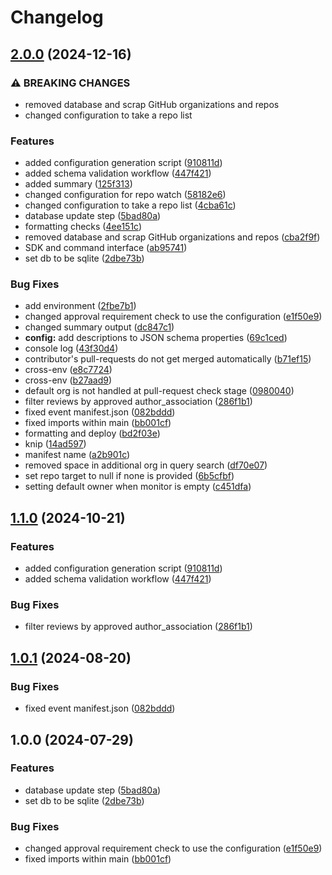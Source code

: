# Changelog

## [2.0.0](https://github.com/ubiquity-os-marketplace/daemon-merging/compare/v1.2.0...v2.0.0) (2024-12-16)


### ⚠ BREAKING CHANGES

* removed database and scrap GitHub organizations and repos
* changed configuration to take a repo list

### Features

* added configuration generation script ([910811d](https://github.com/ubiquity-os-marketplace/daemon-merging/commit/910811df63ae916b2539eb016f87ed5694f57a27))
* added schema validation workflow ([447f421](https://github.com/ubiquity-os-marketplace/daemon-merging/commit/447f4215c8fffeb07e86f6c025f649ec1feb30e0))
* added summary ([125f313](https://github.com/ubiquity-os-marketplace/daemon-merging/commit/125f31304bf94a1928f05490d48e5fb1dc0bf66e))
* changed configuration for repo watch ([58182e6](https://github.com/ubiquity-os-marketplace/daemon-merging/commit/58182e6b27fe286f29e63683855ee632c088dca9))
* changed configuration to take a repo list ([4cba61c](https://github.com/ubiquity-os-marketplace/daemon-merging/commit/4cba61c4351f4d61d1c7daf6cdb37b8594f42428))
* database update step ([5bad80a](https://github.com/ubiquity-os-marketplace/daemon-merging/commit/5bad80a8049890dcf16a5661caadfdacc89fdf2b))
* formatting checks ([4ee151c](https://github.com/ubiquity-os-marketplace/daemon-merging/commit/4ee151ca05e8c6af064b90aaacaf5785b68600df))
* removed database and scrap GitHub organizations and repos ([cba2f9f](https://github.com/ubiquity-os-marketplace/daemon-merging/commit/cba2f9f575551e7191b09b36207d771e6b2100ca))
* SDK and command interface ([ab95741](https://github.com/ubiquity-os-marketplace/daemon-merging/commit/ab95741fbce345e71e801eeadfabedf3a0a222ec))
* set db to be sqlite ([2dbe73b](https://github.com/ubiquity-os-marketplace/daemon-merging/commit/2dbe73be10f9ae436050f6b3626890db847c166c))


### Bug Fixes

* add environment ([2fbe7b1](https://github.com/ubiquity-os-marketplace/daemon-merging/commit/2fbe7b1aec710cc17239b6137bbc8e62e49655e6))
* changed approval requirement check to use the configuration ([e1f50e9](https://github.com/ubiquity-os-marketplace/daemon-merging/commit/e1f50e95576f81ce01196bbdc0890b0617bf23df))
* changed summary output ([dc847c1](https://github.com/ubiquity-os-marketplace/daemon-merging/commit/dc847c1699c40f3f44a7b8482435d5fd9e838844))
* **config:** add descriptions to JSON schema properties ([69c1ced](https://github.com/ubiquity-os-marketplace/daemon-merging/commit/69c1cedb036442a86ebf774ec7e6b865c3728186))
* console log ([43f30d4](https://github.com/ubiquity-os-marketplace/daemon-merging/commit/43f30d4de3bdc2c0e0ab571936faa3cca260a0c7))
* contributor's pull-requests do not get merged automatically ([b71ef15](https://github.com/ubiquity-os-marketplace/daemon-merging/commit/b71ef15eb2fff662f83bf264b052d7f300bd6c46))
* cross-env ([e8c7724](https://github.com/ubiquity-os-marketplace/daemon-merging/commit/e8c7724b23bc2763f1f8bbb5b9aa91cf1bfd5078))
* cross-env ([b27aad9](https://github.com/ubiquity-os-marketplace/daemon-merging/commit/b27aad93fd6f4f55287f7247c9fee68524c10d6e))
* default org is not handled at pull-request check stage ([0980040](https://github.com/ubiquity-os-marketplace/daemon-merging/commit/09800408ff6c07e50e001ebf8b5f45988a6cc0eb))
* filter reviews by approved author_association ([286f1b1](https://github.com/ubiquity-os-marketplace/daemon-merging/commit/286f1b1fcc7da02a50f6c0caf1854870eee0f36d))
* fixed event manifest.json ([082bddd](https://github.com/ubiquity-os-marketplace/daemon-merging/commit/082bddd7a8f3278d343c102b1fcdd7269ce5a91d))
* fixed imports within main ([bb001cf](https://github.com/ubiquity-os-marketplace/daemon-merging/commit/bb001cf3204593a79b2d214941940a9a44675c00))
* formatting and deploy ([bd2f03e](https://github.com/ubiquity-os-marketplace/daemon-merging/commit/bd2f03e829444555800b3c26c6708ef22e569db2))
* knip ([14ad597](https://github.com/ubiquity-os-marketplace/daemon-merging/commit/14ad597fbe8444a640d7472bd2f0a4be94cff10c))
* manifest name ([a2b901c](https://github.com/ubiquity-os-marketplace/daemon-merging/commit/a2b901c5fa6da976bc117f36406b212e827fe91b))
* removed space in additional org in query search ([df70e07](https://github.com/ubiquity-os-marketplace/daemon-merging/commit/df70e0794787cda05554a157c3d73999a0df11fc))
* set repo target to null if none is provided ([6b5cfbf](https://github.com/ubiquity-os-marketplace/daemon-merging/commit/6b5cfbfc406ea581c5790b705631ad3bdbbb20a7))
* setting default owner when monitor is empty ([c451dfa](https://github.com/ubiquity-os-marketplace/daemon-merging/commit/c451dfa1a87deb4130262f5c8efbac86ca5eddfb))

## [1.1.0](https://github.com/ubiquity-os-marketplace/daemon-merging/compare/v1.0.1...v1.1.0) (2024-10-21)


### Features

* added configuration generation script ([910811d](https://github.com/ubiquity-os-marketplace/daemon-merging/commit/910811df63ae916b2539eb016f87ed5694f57a27))
* added schema validation workflow ([447f421](https://github.com/ubiquity-os-marketplace/daemon-merging/commit/447f4215c8fffeb07e86f6c025f649ec1feb30e0))


### Bug Fixes

* filter reviews by approved author_association ([286f1b1](https://github.com/ubiquity-os-marketplace/daemon-merging/commit/286f1b1fcc7da02a50f6c0caf1854870eee0f36d))

## [1.0.1](https://github.com/ubiquibot/automated-merging/compare/v1.0.0...v1.0.1) (2024-08-20)


### Bug Fixes

* fixed event manifest.json ([082bddd](https://github.com/ubiquibot/automated-merging/commit/082bddd7a8f3278d343c102b1fcdd7269ce5a91d))

## 1.0.0 (2024-07-29)

### Features

- database update step ([5bad80a](https://github.com/ubiquibot/automated-merging/commit/5bad80a8049890dcf16a5661caadfdacc89fdf2b))
- set db to be sqlite ([2dbe73b](https://github.com/ubiquibot/automated-merging/commit/2dbe73be10f9ae436050f6b3626890db847c166c))

### Bug Fixes

- changed approval requirement check to use the configuration ([e1f50e9](https://github.com/ubiquibot/automated-merging/commit/e1f50e95576f81ce01196bbdc0890b0617bf23df))
- fixed imports within main ([bb001cf](https://github.com/ubiquibot/automated-merging/commit/bb001cf3204593a79b2d214941940a9a44675c00))
